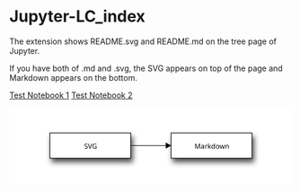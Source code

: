 # Jupyter-LC_index

The extension shows README.svg and README.md on the tree page of Jupyter.

If you have both of .md and .svg, the SVG appears on top of the page and
Markdown appears on the bottom.

[Test Notebook 1](TestNotebook1.ipynb)
[Test Notebook 2](Test%20Notebook2.ipynb)

![test](./README.svg)
